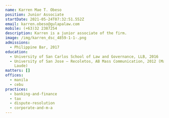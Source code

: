 ```yaml
---
name: Karren Mae T. Obeso
position: Junior Associate
startDate: 2021-05-24T07:32:51.552Z
email: karren.obeso@gulapalaw.com
mobile: (+63)32 2387254
description: Karren is a junior associate of the firm.
image: /img/karren_dsc_4859-1-1-.png
admissions:
  - Philippine Bar, 2017
education:
  - University of San Carlos School of Law and Governance, LLB, 2016
  - University of San Jose – Recoletos, AB Mass Communication, 2012 (Magna Cum
    Laude)
matters: []
offices:
  - manila
  - cebu
practices:
  - banking-and-finance
  - tax
  - dispute-resolution
  - corporate-and-m-a
---
```

